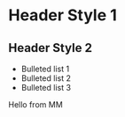 # Header Style 1

## Header Style 2

* Bulleted list 1
* Bulleted list 2
* Bulleted list 3

Hello from MM
